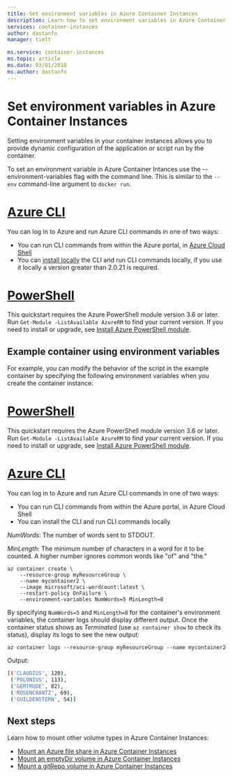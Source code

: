 ```yaml
---
title: Set environment variables in Azure Container Instances
description: Learn how to set environment variables in Azure Container Instances
services: container-instances
author: dastanfo
manager: timlt

ms.service: container-instances
ms.topic: article
ms.date: 03/01/2018
ms.author: dastanfo
---
```


# Set environment variables in Azure Container Instances
Setting environment variables in your container instances allows you to provide dynamic configuration of the application or script run by the container. 

To set an environment variable in Azure Container Intances use the --environment-variables flag with the command line.  This is similar to the `--env` command-line argument to `docker run`.

# [Azure CLI](#tab/azure-cli)

You can log in to Azure and run Azure CLI commands in one of two ways:

- You can run CLI commands from within the Azure portal, in [Azure Cloud Shell][azure-cloud-shell]
- You can [install locally][azure-cli-install] the CLI and run CLI commands locally, if you use it locally a version greater than 2.0.21 is required. 

# [PowerShell](#tab/powershell)

This quickstart requires the Azure PowerShell module version 3.6 or later. Run `Get-Module -ListAvailable AzureRM` to find your current version. If you need to install or upgrade, see [Install Azure PowerShell module](/powershell/azure/install-azurerm-ps).

## Example container using environment variables
For example, you can modify the behavior of the script in the example container by specifying the following environment variables when you create the container instance:

# [PowerShell](#tab/powershell)

This quickstart requires the Azure PowerShell module version 3.6 or later. Run `Get-Module -ListAvailable AzureRM` to find your current version. If you need to install or upgrade, see [Install Azure PowerShell module]().

# [Azure CLI](#tab/azure-cli)

You can log in to Azure and run Azure CLI commands in one of two ways:

- You can run CLI commands from within the Azure portal, in Azure Cloud Shell 
- You can install the CLI and run CLI commands locally 


*NumWords*: The number of words sent to STDOUT.

*MinLength*: The minimum number of characters in a word for it to be counted. A higher number ignores common words like "of" and "the."

```azurecli-interactive
az container create \
    --resource-group myResourceGroup \
    --name mycontainer2 \
    --image microsoft/aci-wordcount:latest \
    --restart-policy OnFailure \
    --environment-variables NumWords=5 MinLength=8
```

By specifying `NumWords=5` and `MinLength=8` for the container's environment variables, the container logs should display different output. Once the container status shows as *Terminated* (use `az container show` to check its status), display its logs to see the new output:

```azurecli-interactive
az container logs --resource-group myResourceGroup --name mycontainer2
```

Output:

```bash
[('CLAUDIUS', 120),
 ('POLONIUS', 113),
 ('GERTRUDE', 82),
 ('ROSENCRANTZ', 69),
 ('GUILDENSTERN', 54)]
```

## Next steps

Learn how to mount other volume types in Azure Container Instances:

* [Mount an Azure file share in Azure Container Instances](container-instances-volume-azure-files.md)
* [Mount an emptyDir volume in Azure Container Instances](container-instances-volume-emptydir.md)
* [Mount a gitRepo volume in Azure Container Instances](container-instances-volume-gitrepo.md)

<!-- LINKS - External -->
[tmpfs]: https://wikipedia.org/wiki/Tmpfs

<!-- LINKS Internal -->
[azure-cloud-shell]: ../cloud-shell/overview.md
[azure-cli-install]: /cli/azure/
[azure-powershell-install]: /powershell/azure/install-azurerm-ps